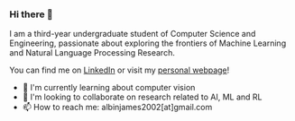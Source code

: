 ### Hi there 👋

I am a third-year undergraduate student of Computer Science and Engineering, passionate about exploring the frontiers of Machine Learning and Natural Language Processing Research.

You can find me on [LinkedIn](https://in.linkedin.com/in/albinjm/) or visit my [personal webpage](https://albinjm.github.io/)!

- 🌱 I'm currently learning about computer vision
- 👯 I'm looking to collaborate on research related to AI, ML and RL
- 📫 How to reach me: albinjames2002[at]gmail.com

<!-- - 🔭 I'm currently working on ... -->
<!-- - 🤔 I'm looking for help with ... -->
<!-- - 💬 Ask me about ... -->
<!-- - 😄 Pronouns: ... -->
<!-- - ⚡ Fun fact: ... -->
